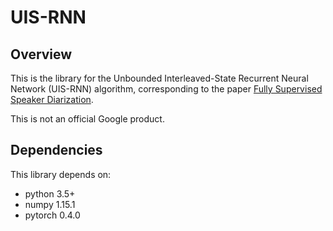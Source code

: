 # UIS-RNN

## Overview

This is the library for the Unbounded Interleaved-State Recurrent Neural Network
(UIS-RNN) algorithm, corresponding to the paper
[Fully Supervised Speaker Diarization](https://arxiv.org/abs/1810.04719).

This is not an official Google product.

## Dependencies

This library depends on:

* python 3.5+
* numpy 1.15.1
* pytorch 0.4.0
